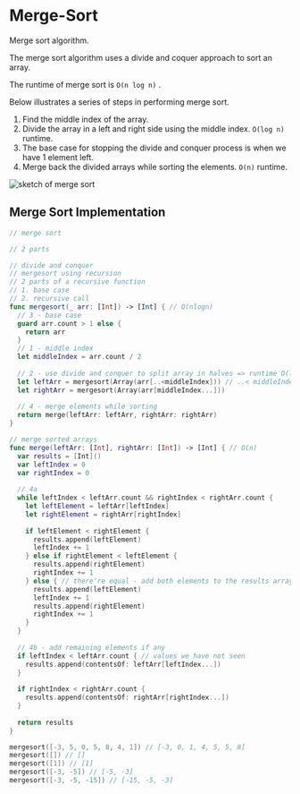 # Merge-Sort

Merge sort algorithm.

The merge sort algorithm uses a divide and coquer approach to sort an array. 

The runtime of merge sort is `O(n log n)` .

Below illustrates a series of steps in performing merge sort. 

1. Find the middle index of the array.
2. Divide the array in a left and right side using the middle index. `O(log n)` runtime. 
3. The base case for stopping the divide and conquer process is when we have 1 element left. 
4. Merge back the divided arrays while sorting the elements. `O(n)` runtime. 

![sketch of merge sort](https://user-images.githubusercontent.com/1819208/97173227-98a53900-1766-11eb-9d01-cb9842ae88a6.jpg)


## Merge Sort Implementation 

```swift 
// merge sort

// 2 parts

// divide and conquer
// mergesort using recursion
// 2 parts of a recursive function
// 1. base case
// 2. recursive call
func mergesort(_ arr: [Int]) -> [Int] { // O(nlogn)
  // 3 - base case
  guard arr.count > 1 else {
    return arr
  }
  // 1 - middle index
  let middleIndex = arr.count / 2
  
  // 2 - use divide and conquer to split array in halves => runtime O(log n)
  let leftArr = mergesort(Array(arr[..<middleIndex])) // ..< middleIndex - does not include middleIndex
  let rightArr = mergesort(Array(arr[middleIndex...]))
  
  // 4 - merge elements while sorting
  return merge(leftArr: leftArr, rightArr: rightArr)
}

// merge sorted arrays
func merge(leftArr: [Int], rightArr: [Int]) -> [Int] { // O(n)
  var results = [Int]()
  var leftIndex = 0
  var rightIndex = 0
  
  // 4a
  while leftIndex < leftArr.count && rightIndex < rightArr.count {
    let leftElement = leftArr[leftIndex]
    let rightElement = rightArr[rightIndex]
    
    if leftElement < rightElement {
      results.append(leftElement)
      leftIndex += 1
    } else if rightElement < leftElement {
      results.append(rightElement)
      rightIndex += 1
    } else { // there're equal - add both elements to the results array
      results.append(leftElement)
      leftIndex += 1
      results.append(rightElement)
      rightIndex += 1
    }
  }
  
  // 4b - add remaining elements if any
  if leftIndex < leftArr.count { // values we have not seen
    results.append(contentsOf: leftArr[leftIndex...])
  }
  
  if rightIndex < rightArr.count {
    results.append(contentsOf: rightArr[rightIndex...])
  }
  
  return results
}

mergesort([-3, 5, 0, 5, 8, 4, 1]) // [-3, 0, 1, 4, 5, 5, 8]
mergesort([]) // []
mergesort([1]) // [1]
mergesort([-3, -5]) // [-5, -3]
mergesort([-3, -5, -15]) // [-15, -5, -3]
```
